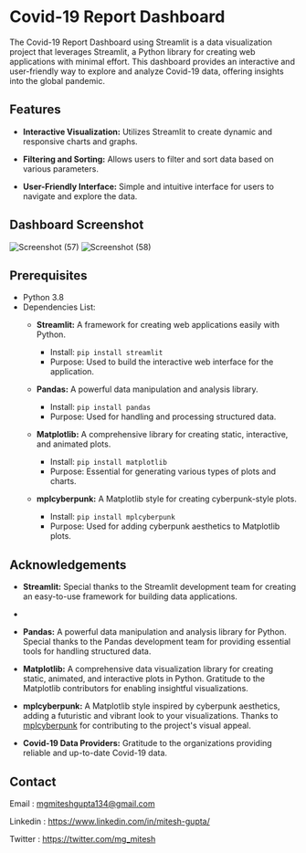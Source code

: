 
# Covid-19 Report Dashboard

The Covid-19 Report Dashboard using Streamlit is a data visualization project that leverages Streamlit, a Python library for creating web applications with minimal effort. This dashboard provides an interactive and user-friendly way to explore and analyze Covid-19 data, offering insights into the global pandemic.

## Features

- **Interactive Visualization:** Utilizes Streamlit to create dynamic and responsive charts and graphs.

- **Filtering and Sorting:** Allows users to filter and sort data based on various parameters.
  
- **User-Friendly Interface:** Simple and intuitive interface for users to navigate and explore the data.

## Dashboard Screenshot

![Screenshot (57)](https://github.com/miteshgupta07/Covid-19-Report-Dashboard-Using-Streamlit/assets/111682782/ad7ccd62-c62f-455b-bef4-ab4d7a127006)
![Screenshot (58)](https://github.com/miteshgupta07/Covid-19-Report-Dashboard-Using-Streamlit/assets/111682782/cf03e2bd-a9d2-4bba-b43c-094831f6930b)

## Prerequisites
- Python 3.8
- Dependencies List:
  - **Streamlit:** A framework for creating web applications easily with Python.
    - Install: `pip install streamlit`
    - Purpose: Used to build the interactive web interface for the application.

  - **Pandas:** A powerful data manipulation and analysis library.
    - Install: `pip install pandas`
    - Purpose: Used for handling and processing structured data.

  - **Matplotlib:** A comprehensive library for creating static, interactive, and animated plots.
    - Install: `pip install matplotlib`
    - Purpose: Essential for generating various types of plots and charts.

  - **mplcyberpunk:** A Matplotlib style for creating cyberpunk-style plots.
    - Install: `pip install mplcyberpunk`
    - Purpose: Used for adding cyberpunk aesthetics to Matplotlib plots.

## Acknowledgements


- **Streamlit:** Special thanks to the Streamlit development team for creating an easy-to-use framework for building data applications.
- 
- **Pandas:** A powerful data manipulation and analysis library for Python. Special thanks to the Pandas development team for providing essential tools for handling structured data.

- **Matplotlib:** A comprehensive data visualization library for creating static, animated, and interactive plots in Python. Gratitude to the Matplotlib contributors for enabling insightful visualizations.

- **mplcyberpunk:** A Matplotlib style inspired by cyberpunk aesthetics, adding a futuristic and vibrant look to your visualizations. Thanks to [mplcyberpunk](https://github.com/dhaitz/mplcyberpunk) for contributing to the project's visual appeal.
  
- **Covid-19 Data Providers:** Gratitude to the organizations providing reliable and up-to-date Covid-19 data.
## Contact
Email : mgmiteshgupta134@gmail.com

Linkedin : https://www.linkedin.com/in/mitesh-gupta/

Twitter : https://twitter.com/mg_mitesh
